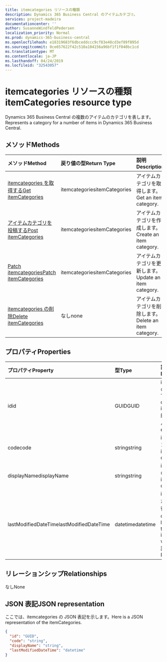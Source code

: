```yaml
---
title: itemcategories リソースの種類
description: Dynamics 365 Business Central のアイテムカテゴリ。
services: project-madeira
documentationcenter: ''
author: SusanneWindfeldPedersen
localization_priority: Normal
ms.prod: dynamics-365-business-central
ms.openlocfilehash: e18319683f6dbceddccc9cf83e48cd3ef89f895d
ms.sourcegitcommit: 0ce657622f42c510a104156a96bf1f1f040bc1cd
ms.translationtype: MT
ms.contentlocale: ja-JP
ms.lasthandoff: 04/24/2019
ms.locfileid: "32543057"
---
```

# <a name="itemcategories-resource-type"></a><span data-ttu-id="86be1-103">itemcategories リソースの種類</span><span class="sxs-lookup"><span data-stu-id="86be1-103">itemCategories resource type</span></span>
<span data-ttu-id="86be1-104">Dynamics 365 Business Central の複数のアイテムのカテゴリを表します。</span><span class="sxs-lookup"><span data-stu-id="86be1-104">Represents a category for a number of items in Dynamics 365 Business Central.</span></span>

## <a name="methods"></a><span data-ttu-id="86be1-105">メソッド</span><span class="sxs-lookup"><span data-stu-id="86be1-105">Methods</span></span>

| <span data-ttu-id="86be1-106">メソッド</span><span class="sxs-lookup"><span data-stu-id="86be1-106">Method</span></span>                                                          | <span data-ttu-id="86be1-107">戻り値の型</span><span class="sxs-lookup"><span data-stu-id="86be1-107">Return Type</span></span>  |<span data-ttu-id="86be1-108">説明</span><span class="sxs-lookup"><span data-stu-id="86be1-108">Description</span></span>             |
|:----------------------------------------------------------------|:-------------|:-----------------------|
|[<span data-ttu-id="86be1-109">itemcategories を取得する</span><span class="sxs-lookup"><span data-stu-id="86be1-109">Get itemCategories</span></span>](../api/dynamics-itemcategories-get.md)      |<span data-ttu-id="86be1-110">itemcategories</span><span class="sxs-lookup"><span data-stu-id="86be1-110">itemCategories</span></span>|<span data-ttu-id="86be1-111">アイテムカテゴリを取得します。</span><span class="sxs-lookup"><span data-stu-id="86be1-111">Get an item category.</span></span>   |
|[<span data-ttu-id="86be1-112">アイテムカテゴリを投稿する</span><span class="sxs-lookup"><span data-stu-id="86be1-112">Post itemCategories</span></span>](../api/dynamics-create-itemcategories.md)  |<span data-ttu-id="86be1-113">itemcategories</span><span class="sxs-lookup"><span data-stu-id="86be1-113">itemCategories</span></span>|<span data-ttu-id="86be1-114">アイテムカテゴリを作成します。</span><span class="sxs-lookup"><span data-stu-id="86be1-114">Create an item category.</span></span>|
|[<span data-ttu-id="86be1-115">Patch itemcategories</span><span class="sxs-lookup"><span data-stu-id="86be1-115">Patch itemCategories</span></span>](../api/dynamics-itemcategories-update.md) |<span data-ttu-id="86be1-116">itemcategories</span><span class="sxs-lookup"><span data-stu-id="86be1-116">itemCategories</span></span>|<span data-ttu-id="86be1-117">アイテムカテゴリを更新します。</span><span class="sxs-lookup"><span data-stu-id="86be1-117">Update an item category.</span></span>|
|[<span data-ttu-id="86be1-118">itemcategories の削除</span><span class="sxs-lookup"><span data-stu-id="86be1-118">Delete itemCategories</span></span>](../api/dynamics-itemcategories-delete.md)|<span data-ttu-id="86be1-119">なし</span><span class="sxs-lookup"><span data-stu-id="86be1-119">none</span></span>          |<span data-ttu-id="86be1-120">アイテムカテゴリを削除します。</span><span class="sxs-lookup"><span data-stu-id="86be1-120">Delete an item category.</span></span>|

## <a name="properties"></a><span data-ttu-id="86be1-121">プロパティ</span><span class="sxs-lookup"><span data-stu-id="86be1-121">Properties</span></span>
| <span data-ttu-id="86be1-122">プロパティ</span><span class="sxs-lookup"><span data-stu-id="86be1-122">Property</span></span>           | <span data-ttu-id="86be1-123">型</span><span class="sxs-lookup"><span data-stu-id="86be1-123">Type</span></span>   |<span data-ttu-id="86be1-124">説明</span><span class="sxs-lookup"><span data-stu-id="86be1-124">Description</span></span>                                     |
|:-------------------|:-------|:-----------------------------------------------|
|<span data-ttu-id="86be1-125">id</span><span class="sxs-lookup"><span data-stu-id="86be1-125">id</span></span>                  |<span data-ttu-id="86be1-126">GUID</span><span class="sxs-lookup"><span data-stu-id="86be1-126">GUID</span></span>    |<span data-ttu-id="86be1-127">itemcategory の一意の ID。</span><span class="sxs-lookup"><span data-stu-id="86be1-127">The unique ID of the itemCategory.</span></span> <span data-ttu-id="86be1-128">編集できません。</span><span class="sxs-lookup"><span data-stu-id="86be1-128">Non-editable.</span></span>|
|<span data-ttu-id="86be1-129">code</span><span class="sxs-lookup"><span data-stu-id="86be1-129">code</span></span>                |<span data-ttu-id="86be1-130">string</span><span class="sxs-lookup"><span data-stu-id="86be1-130">string</span></span>  |<span data-ttu-id="86be1-131">itemcategory コード。</span><span class="sxs-lookup"><span data-stu-id="86be1-131">The itemCategory code.</span></span>                          |
|<span data-ttu-id="86be1-132">displayName</span><span class="sxs-lookup"><span data-stu-id="86be1-132">displayName</span></span>         |<span data-ttu-id="86be1-133">string</span><span class="sxs-lookup"><span data-stu-id="86be1-133">string</span></span>  |<span data-ttu-id="86be1-134">itemcategories の表示名。</span><span class="sxs-lookup"><span data-stu-id="86be1-134">The itemCategories display name.</span></span>                |
|<span data-ttu-id="86be1-135">lastModifiedDateTime</span><span class="sxs-lookup"><span data-stu-id="86be1-135">lastModifiedDateTime</span></span>|<span data-ttu-id="86be1-136">datetime</span><span class="sxs-lookup"><span data-stu-id="86be1-136">datetime</span></span>|<span data-ttu-id="86be1-137">itemcategory が変更された最後の datetime。</span><span class="sxs-lookup"><span data-stu-id="86be1-137">The last datetime the itemCategory was modified.</span></span> <span data-ttu-id="86be1-138">読み取り専用。</span><span class="sxs-lookup"><span data-stu-id="86be1-138">Read-Only.</span></span>|  


## <a name="relationships"></a><span data-ttu-id="86be1-139">リレーションシップ</span><span class="sxs-lookup"><span data-stu-id="86be1-139">Relationships</span></span>
<span data-ttu-id="86be1-140">なし</span><span class="sxs-lookup"><span data-stu-id="86be1-140">None</span></span>

## <a name="json-representation"></a><span data-ttu-id="86be1-141">JSON 表記</span><span class="sxs-lookup"><span data-stu-id="86be1-141">JSON representation</span></span>

<span data-ttu-id="86be1-142">ここでは、itemcategories の JSON 表記を示します。</span><span class="sxs-lookup"><span data-stu-id="86be1-142">Here is a JSON representation of the itemCategories.</span></span>

```json
{
  "id": "GUID",
  "code": "string",
  "displayName": "string",
  "lastModifiedDateTime": "datetime"
}
```

